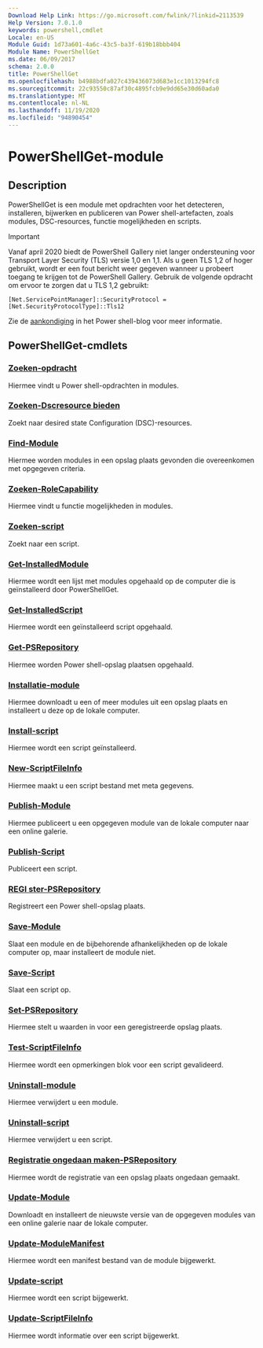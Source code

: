 ```yaml
---
Download Help Link: https://go.microsoft.com/fwlink/?linkid=2113539
Help Version: 7.0.1.0
keywords: powershell,cmdlet
Locale: en-US
Module Guid: 1d73a601-4a6c-43c5-ba3f-619b18bbb404
Module Name: PowerShellGet
ms.date: 06/09/2017
schema: 2.0.0
title: PowerShellGet
ms.openlocfilehash: b4988bdfa027c439436073d683e1cc1013294fc8
ms.sourcegitcommit: 22c93550c87af30c4895fcb9e9dd65e30d60ada0
ms.translationtype: MT
ms.contentlocale: nl-NL
ms.lasthandoff: 11/19/2020
ms.locfileid: "94890454"
---
```

# PowerShellGet-module

## Description

PowerShellGet is een module met opdrachten voor het detecteren, installeren, bijwerken en publiceren van Power shell-artefacten, zoals modules, DSC-resources, functie mogelijkheden en scripts.

> [!IMPORTANT]
> Vanaf april 2020 biedt de PowerShell Gallery niet langer ondersteuning voor Transport Layer Security (TLS) versie 1,0 en 1,1. Als u geen TLS 1,2 of hoger gebruikt, wordt er een fout bericht weer gegeven wanneer u probeert toegang te krijgen tot de PowerShell Gallery. Gebruik de volgende opdracht om ervoor te zorgen dat u TLS 1,2 gebruikt:
>
> `[Net.ServicePointManager]::SecurityProtocol = [Net.SecurityProtocolType]::Tls12`
>
> Zie de [aankondiging](https://devblogs.microsoft.com/powershell/powershell-gallery-tls-support/) in het Power shell-blog voor meer informatie.

## PowerShellGet-cmdlets

### [Zoeken-opdracht](Find-Command.md)
Hiermee vindt u Power shell-opdrachten in modules.

### [Zoeken-Dscresource bieden](Find-DscResource.md)
Zoekt naar desired state Configuration (DSC)-resources.

### [Find-Module](Find-Module.md)
Hiermee worden modules in een opslag plaats gevonden die overeenkomen met opgegeven criteria.

### [Zoeken-RoleCapability](Find-RoleCapability.md)
Hiermee vindt u functie mogelijkheden in modules.

### [Zoeken-script](Find-Script.md)
Zoekt naar een script.

### [Get-InstalledModule](Get-InstalledModule.md)
Hiermee wordt een lijst met modules opgehaald op de computer die is geïnstalleerd door PowerShellGet.

### [Get-InstalledScript](Get-InstalledScript.md)
Hiermee wordt een geïnstalleerd script opgehaald.

### [Get-PSRepository](Get-PSRepository.md)
Hiermee worden Power shell-opslag plaatsen opgehaald.

### [Installatie-module](Install-Module.md)
Hiermee downloadt u een of meer modules uit een opslag plaats en installeert u deze op de lokale computer.

### [Install-script](Install-Script.md)
Hiermee wordt een script geïnstalleerd.

### [New-ScriptFileInfo](New-ScriptFileInfo.md)
Hiermee maakt u een script bestand met meta gegevens.

### [Publish-Module](Publish-Module.md)
Hiermee publiceert u een opgegeven module van de lokale computer naar een online galerie.

### [Publish-Script](Publish-Script.md)
Publiceert een script.

### [REGI ster-PSRepository](Register-PSRepository.md)
Registreert een Power shell-opslag plaats.

### [Save-Module](Save-Module.md)
Slaat een module en de bijbehorende afhankelijkheden op de lokale computer op, maar installeert de module niet.

### [Save-Script](Save-Script.md)
Slaat een script op.

### [Set-PSRepository](Set-PSRepository.md)
Hiermee stelt u waarden in voor een geregistreerde opslag plaats.

### [Test-ScriptFileInfo](Test-ScriptFileInfo.md)
Hiermee wordt een opmerkingen blok voor een script gevalideerd.

### [Uninstall-module](Uninstall-Module.md)
Hiermee verwijdert u een module.

### [Uninstall-script](Uninstall-Script.md)
Hiermee verwijdert u een script.

### [Registratie ongedaan maken-PSRepository](Unregister-PSRepository.md)
Hiermee wordt de registratie van een opslag plaats ongedaan gemaakt.

### [Update-Module](Update-Module.md)
Downloadt en installeert de nieuwste versie van de opgegeven modules van een online galerie naar de lokale computer.

### [Update-ModuleManifest](Update-ModuleManifest.md)
Hiermee wordt een manifest bestand van de module bijgewerkt.

### [Update-script](Update-Script.md)
Hiermee wordt een script bijgewerkt.

### [Update-ScriptFileInfo](Update-ScriptFileInfo.md)
Hiermee wordt informatie over een script bijgewerkt.

